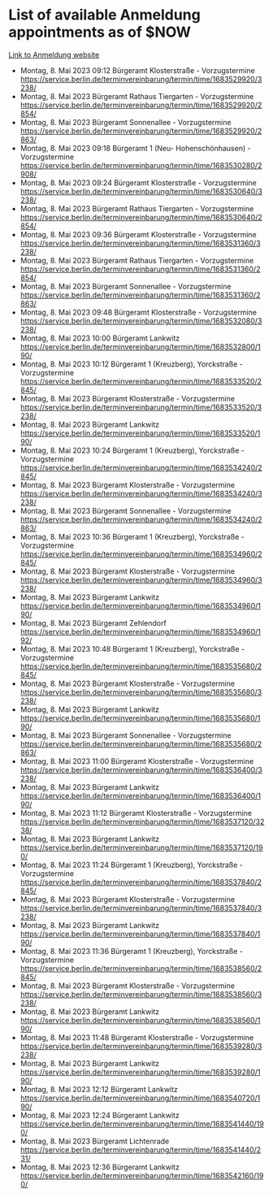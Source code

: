 # List of available Anmeldung appointments as of $NOW
[Link to Anmeldung website](https://service.berlin.de/terminvereinbarung/termin/tag.php?termin=1&anliegen[]=120686&dienstleisterlist=122210,122217,327316,122219,327312,122227,327314,122231,327346,122243,327348,122254,122252,329742,122260,329745,122262,329748,122271,327278,122273,327274,122277,327276,330436,122280,327294,122282,327290,122284,327292,122291,327270,122285,327266,122286,327264,122296,327268,150230,329760,122297,327286,122294,327284,122312,329763,122314,329775,122304,327330,122311,327334,122309,327332,317869,122281,327352,122279,329772,122283,122276,327324,122274,327326,122267,329766,122246,327318,122251,327320,122257,327322,122208,327298,122226,327300&herkunft=http%3A%2F%2Fservice.berlin.de%2Fdienstleistung%2F120686%2F)
- Montag, 8. Mai 2023 09:12 Bürgeramt Klosterstraße - Vorzugstermine https://service.berlin.de/terminvereinbarung/termin/time/1683529920/3238/
- Montag, 8. Mai 2023  Bürgeramt Rathaus Tiergarten - Vorzugstermine https://service.berlin.de/terminvereinbarung/termin/time/1683529920/2854/
- Montag, 8. Mai 2023  Bürgeramt Sonnenallee - Vorzugstermine https://service.berlin.de/terminvereinbarung/termin/time/1683529920/2863/
- Montag, 8. Mai 2023 09:18 Bürgeramt 1 (Neu- Hohenschönhausen) - Vorzugstermine https://service.berlin.de/terminvereinbarung/termin/time/1683530280/2908/
- Montag, 8. Mai 2023 09:24 Bürgeramt Klosterstraße - Vorzugstermine https://service.berlin.de/terminvereinbarung/termin/time/1683530640/3238/
- Montag, 8. Mai 2023  Bürgeramt Rathaus Tiergarten - Vorzugstermine https://service.berlin.de/terminvereinbarung/termin/time/1683530640/2854/
- Montag, 8. Mai 2023 09:36 Bürgeramt Klosterstraße - Vorzugstermine https://service.berlin.de/terminvereinbarung/termin/time/1683531360/3238/
- Montag, 8. Mai 2023  Bürgeramt Rathaus Tiergarten - Vorzugstermine https://service.berlin.de/terminvereinbarung/termin/time/1683531360/2854/
- Montag, 8. Mai 2023  Bürgeramt Sonnenallee - Vorzugstermine https://service.berlin.de/terminvereinbarung/termin/time/1683531360/2863/
- Montag, 8. Mai 2023 09:48 Bürgeramt Klosterstraße - Vorzugstermine https://service.berlin.de/terminvereinbarung/termin/time/1683532080/3238/
- Montag, 8. Mai 2023 10:00 Bürgeramt Lankwitz https://service.berlin.de/terminvereinbarung/termin/time/1683532800/190/
- Montag, 8. Mai 2023 10:12 Bürgeramt 1 (Kreuzberg), Yorckstraße - Vorzugstermine https://service.berlin.de/terminvereinbarung/termin/time/1683533520/2845/
- Montag, 8. Mai 2023  Bürgeramt Klosterstraße - Vorzugstermine https://service.berlin.de/terminvereinbarung/termin/time/1683533520/3238/
- Montag, 8. Mai 2023  Bürgeramt Lankwitz https://service.berlin.de/terminvereinbarung/termin/time/1683533520/190/
- Montag, 8. Mai 2023 10:24 Bürgeramt 1 (Kreuzberg), Yorckstraße - Vorzugstermine https://service.berlin.de/terminvereinbarung/termin/time/1683534240/2845/
- Montag, 8. Mai 2023  Bürgeramt Klosterstraße - Vorzugstermine https://service.berlin.de/terminvereinbarung/termin/time/1683534240/3238/
- Montag, 8. Mai 2023  Bürgeramt Sonnenallee - Vorzugstermine https://service.berlin.de/terminvereinbarung/termin/time/1683534240/2863/
- Montag, 8. Mai 2023 10:36 Bürgeramt 1 (Kreuzberg), Yorckstraße - Vorzugstermine https://service.berlin.de/terminvereinbarung/termin/time/1683534960/2845/
- Montag, 8. Mai 2023  Bürgeramt Klosterstraße - Vorzugstermine https://service.berlin.de/terminvereinbarung/termin/time/1683534960/3238/
- Montag, 8. Mai 2023  Bürgeramt Lankwitz https://service.berlin.de/terminvereinbarung/termin/time/1683534960/190/
- Montag, 8. Mai 2023  Bürgeramt Zehlendorf https://service.berlin.de/terminvereinbarung/termin/time/1683534960/192/
- Montag, 8. Mai 2023 10:48 Bürgeramt 1 (Kreuzberg), Yorckstraße - Vorzugstermine https://service.berlin.de/terminvereinbarung/termin/time/1683535680/2845/
- Montag, 8. Mai 2023  Bürgeramt Klosterstraße - Vorzugstermine https://service.berlin.de/terminvereinbarung/termin/time/1683535680/3238/
- Montag, 8. Mai 2023  Bürgeramt Lankwitz https://service.berlin.de/terminvereinbarung/termin/time/1683535680/190/
- Montag, 8. Mai 2023  Bürgeramt Sonnenallee - Vorzugstermine https://service.berlin.de/terminvereinbarung/termin/time/1683535680/2863/
- Montag, 8. Mai 2023 11:00 Bürgeramt Klosterstraße - Vorzugstermine https://service.berlin.de/terminvereinbarung/termin/time/1683536400/3238/
- Montag, 8. Mai 2023  Bürgeramt Lankwitz https://service.berlin.de/terminvereinbarung/termin/time/1683536400/190/
- Montag, 8. Mai 2023 11:12 Bürgeramt Klosterstraße - Vorzugstermine https://service.berlin.de/terminvereinbarung/termin/time/1683537120/3238/
- Montag, 8. Mai 2023  Bürgeramt Lankwitz https://service.berlin.de/terminvereinbarung/termin/time/1683537120/190/
- Montag, 8. Mai 2023 11:24 Bürgeramt 1 (Kreuzberg), Yorckstraße - Vorzugstermine https://service.berlin.de/terminvereinbarung/termin/time/1683537840/2845/
- Montag, 8. Mai 2023  Bürgeramt Klosterstraße - Vorzugstermine https://service.berlin.de/terminvereinbarung/termin/time/1683537840/3238/
- Montag, 8. Mai 2023  Bürgeramt Lankwitz https://service.berlin.de/terminvereinbarung/termin/time/1683537840/190/
- Montag, 8. Mai 2023 11:36 Bürgeramt 1 (Kreuzberg), Yorckstraße - Vorzugstermine https://service.berlin.de/terminvereinbarung/termin/time/1683538560/2845/
- Montag, 8. Mai 2023  Bürgeramt Klosterstraße - Vorzugstermine https://service.berlin.de/terminvereinbarung/termin/time/1683538560/3238/
- Montag, 8. Mai 2023  Bürgeramt Lankwitz https://service.berlin.de/terminvereinbarung/termin/time/1683538560/190/
- Montag, 8. Mai 2023 11:48 Bürgeramt Klosterstraße - Vorzugstermine https://service.berlin.de/terminvereinbarung/termin/time/1683539280/3238/
- Montag, 8. Mai 2023  Bürgeramt Lankwitz https://service.berlin.de/terminvereinbarung/termin/time/1683539280/190/
- Montag, 8. Mai 2023 12:12 Bürgeramt Lankwitz https://service.berlin.de/terminvereinbarung/termin/time/1683540720/190/
- Montag, 8. Mai 2023 12:24 Bürgeramt Lankwitz https://service.berlin.de/terminvereinbarung/termin/time/1683541440/190/
- Montag, 8. Mai 2023  Bürgeramt Lichtenrade https://service.berlin.de/terminvereinbarung/termin/time/1683541440/231/
- Montag, 8. Mai 2023 12:36 Bürgeramt Lankwitz https://service.berlin.de/terminvereinbarung/termin/time/1683542160/190/
